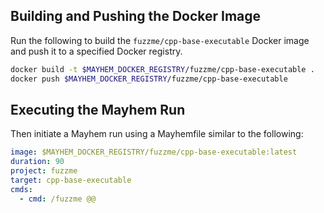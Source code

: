 ## Building and Pushing the Docker Image

Run the following to build the `fuzzme/cpp-base-executable` Docker image and push it to a specified Docker registry.

```sh
docker build -t $MAYHEM_DOCKER_REGISTRY/fuzzme/cpp-base-executable .
docker push $MAYHEM_DOCKER_REGISTRY/fuzzme/cpp-base-executable
```

## Executing the Mayhem Run

Then initiate a Mayhem run using a Mayhemfile similar to the following:

```yaml
image: $MAYHEM_DOCKER_REGISTRY/fuzzme/cpp-base-executable:latest
duration: 90
project: fuzzme
target: cpp-base-executable
cmds:
  - cmd: /fuzzme @@
```
